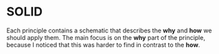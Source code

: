 # SOLID
Each principle contains a schematic that describes the **why** and **how** we should apply them. The main focus is on the **why** part of the principle, because I noticed that this was harder to find in contrast to the **how**.

